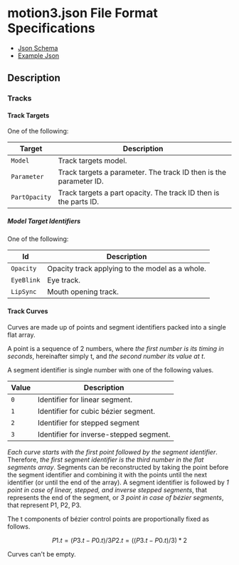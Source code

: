 # motion3.json File Format Specifications

- [Json Schema](/Schemas/motion3.schema.json)
- [Example Json](/Examples/example.motion3.json)

## Description

### Tracks

#### Track Targets

One of the following:

| Target | Description |
| --- | --- |
| `Model` | Track targets model. |
| `Parameter` | Track targets a parameter. The track ID then is the parameter ID. |
| `PartOpacity` | Track targets a part opacity. The track ID then is the parts ID. |

##### Model Target Identifiers

One of the following:

| Id | Description |
| --- | --- |
| `Opacity` | Opacity track applying to the model as a whole. |
| `EyeBlink` | Eye track. |
| `LipSync` | Mouth opening track. |

#### Track Curves

Curves are made up of points and segment identifiers packed into a single flat array.

A point is a sequence of 2 numbers, where *the first number is its timing in seconds*,
hereinafter simply t, and *the second number its value at t*.

A segment identifier is single number with one of the following values.

| Value | Description |
| --- | --- |
| `0` | Identifier for linear segment. |
| `1` | Identifier for cubic bézier segment. |
| `2` | Identifier for stepped segment |
| `3` | Identifier for inverse-stepped segment. |

*Each curve starts with the first point followed by the segment identifier*.
Therefore, *the first segment identifier is the third number in the flat segments array*.
Segments can be reconstructed by taking the point before the segment identifier and
combining it with the points until the next identifier (or until the end of the array).
A segment identifier is followed by *1 point in case of linear, stepped, and inverse stepped segments*,
that represents the end of the segment, or *3 point in case of bézier segments*, that represent P1, P2, P3.

The t components of bézier control points are proportionally fixed as follows.

```math
P1.t = (P3.t - P0.t) / 3
P2.t = ((P3.t - P0.t) / 3) * 2
```

Curves can't be empty.
